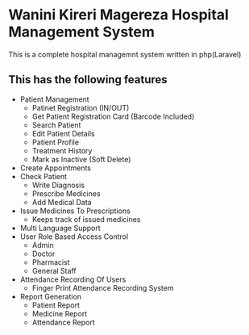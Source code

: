 # Wanini Kireri Magereza Hospital Management System
This is a complete hospital managemnt system written in php(Laravel)

## This has the following features
* Patient Management
    * Patinet Registration (IN/OUT)
    * Get Patient Registration Card (Barcode Included)
    * Search Patient
    * Edit Patient Details
    * Patient Profile
    * Treatment History
    * Mark as Inactive (Soft Delete)
* Create Appointments
* Check Patient
    * Write Diagnosis
    * Prescribe Medicines
    * Add Medical Data
* Issue Medicines To Prescriptions
    * Keeps track of issued medicines
* Multi Language Support
* User Role Based Access Control
    * Admin
    * Doctor
    * Pharmacist
    * General Staff
 * Attendance Recording Of Users
    * Finger Print Attendance Recording System
 * Report Generation
    * Patient Report
    * Medicine Report
    * Attendance Report
    
